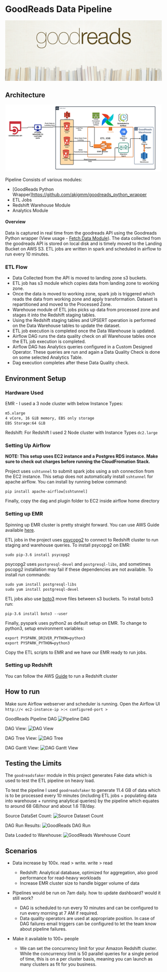 # GoodReads Data Pipeline

<img src="https://github.com/akigmm/etl_pipeline/blob/master/docs/images/goodreads.png" align="centre">

## Architecture 
![Pipeline Architecture](https://github.com/akigmm/etl_pipeline/blob/master/docs/images/architecture.png)

Pipeline Consists of various modules:

 - [GoodReads Python Wrapper]https://github.com/akigmm/goodreads_python_wrapper
 - ETL Jobs
 - Redshift Warehouse Module
 - Analytics Module 

#### Overview
Data is captured in real time from the goodreads API using the Goodreads Python wrapper (View usage - [Fetch Data Module](https://github.com/san089/goodreads/blob/master/example/fetchdata.py)). The data collected from the goodreads API is stored on local disk and is timely moved to the Landing Bucket on AWS S3. ETL jobs are written in spark and scheduled in airflow to run every 10 minutes.  

### ETL Flow

 - Data Collected from the API is moved to landing zone s3 buckets.
 - ETL job has s3 module which copies data from landing zone to working zone.
 - Once the data is moved to working zone, spark job is triggered which reads the data from working zone and apply transformation. Dataset is repartitioned and moved to the Processed Zone.
 - Warehouse module of ETL jobs picks up data from processed zone and stages it into the Redshift staging tables.
 - Using the Redshift staging tables and UPSERT operation is performed on the Data Warehouse tables to update the dataset.
 - ETL job execution is completed once the Data Warehouse is updated. 
 - Airflow DAG runs the data quality check on all Warehouse tables once the ETL job execution is completed.
 - Airflow DAG has Analytics queries configured in a Custom Designed Operator. These queries are run and again a Data Quality Check is done on some selected Analytics Table.
 - Dag execution completes after these Data Quality check.

## Environment Setup

### Hardware Used
EMR - I used a 3 node cluster with below Instance Types:

    m5.xlarge
    4 vCore, 16 GiB memory, EBS only storage
    EBS Storage:64 GiB
Redshift: For Redshift I used 2 Node cluster with Instance Types `dc2.large`

### Setting Up Airflow

**NOTE: This setup uses EC2 instance and a Postgres RDS instance. Make sure to check out charges before running the CloudFromation Stack.** 

Project uses `sshtunnel` to submit spark jobs using a ssh connection from the EC2 instance. This setup does not automatically install `sshtunnel` for apache airflow. You can install by running below command: 

    pip install apache-airflow[sshtunnel]

Finally, copy the dag and plugin folder to EC2 inside airflow home directory

### Setting up EMR
Spinning up EMR cluster is pretty straight forward. You can use AWS Guide available [here](https://docs.aws.amazon.com/emr/latest/ManagementGuide/emr-gs.html).

ETL jobs in the project uses [psycopg2](https://pypi.org/project/psycopg2/) to connect to Redshift cluster to run staging and warehouse queries. 
To install psycopg2 on EMR:

    sudo pip-3.6 install psycopg2

psycopg2 uses `postgresql-devel` and `postgresql-libs`, and sometimes pscopg2 installation may fail if these dependencies are not available. To install run commands:

    sudo yum install postgresql-libs
    sudo yum install postgresql-devel

ETL jobs also use [boto3](https://boto3.amazonaws.com/v1/documentation/api/latest/index.html) move files between s3 buckets. To install boto3 run:

    pip-3.6 install boto3 --user

Finally,  pyspark uses python2 as default setup on EMR. To change to python3, setup environment variables:

    export PYSPARK_DRIVER_PYTHON=python3
    export PYSPARK_PYTHON=python3

Copy the ETL scripts to EMR and we have our EMR ready to run jobs. 

### Setting up Redshift
You can follow the AWS [ Guide](https://docs.aws.amazon.com/redshift/latest/gsg/rs-gsg-launch-sample-cluster.html) to run a Redshift cluster


## How to run 
Make sure Airflow webserver and scheduler is running. 
Open the Airflow UI `http://< ec2-instance-ip >:< configured-port >` 

GoodReads Pipeline DAG
![Pipeline DAG](https://github.com/san089/goodreads_etl_pipeline/blob/master/docs/images/goodreads_dag.PNG)

DAG View:
![DAG View](https://github.com/san089/goodreads_etl_pipeline/blob/master/docs/images/DAG.PNG)

DAG Tree View:
![DAG Tree](https://github.com/san089/goodreads_etl_pipeline/blob/master/docs/images/DAG_tree_view.PNG)

DAG Gantt View: 
![DAG Gantt View](https://github.com/san089/goodreads_etl_pipeline/blob/master/docs/images/DAG_Gantt.PNG)


## Testing the Limits
The `goodreadsfaker` module in this project generates Fake data which is used to test the ETL pipeline on heavy load.  

 To test the pipeline I used `goodreadsfaker` to generate 11.4 GB of data which is to be processed every 10 minutes (including ETL jobs + populating data into warehouse + running analytical queries) by the pipeline which equates to around 68 GB/hour and about 1.6 TB/day.

Source DataSet Count:
![Source Dataset Count](https://github.com/san089/goodreads_etl_pipeline/blob/master/docs/images/DatasetCount.PNG)


DAG Run Results:
![GoodReads DAG Run](https://github.com/san089/goodreads_etl_pipeline/blob/master/docs/images/DAG_tree_view.PNG)

Data Loaded to Warehouse:
![GoodReads Warehouse Count](https://github.com/san089/goodreads_etl_pipeline/blob/master/docs/images/WarehouseCount.PNG)



## Scenarios

-   Data increase by 100x. read > write. write > read
    
    -   Redshift: Analytical database, optimized for aggregation, also good performance for read-heavy workloads
    -   Increase EMR cluster size to handle bigger volume of data

-   Pipelines would be run on 7am daily. how to update dashboard? would it still work?
    
    -   DAG is scheduled to run every 10 minutes and can be configured to run every morning at 7 AM if required. 
    -   Data quality operators are used at appropriate position. In case of DAG failures email triggers can be configured to let the team know about pipeline failures.
    
-   Make it available to 100+ people
    -   We can set the concurrency limit for your Amazon Redshift cluster. While the concurrency limit is 50 parallel queries for a single period of time, this is on a per cluster basis, meaning you can launch as many clusters as fit for you business.
 







